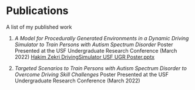 # Publications
A list of my published work

1.	*A Model for Procedurally Generated Environments in a Dynamic Driving Simulator to Train Persons with Autism Spectrum Disorder*
    Poster Presented at the USF Undergraduate Research Conference (March 2022)
    [Hakim Zekri DrivingSimulator USF UGR Poster.pptx](https://github.com/HZekriDEV/Publications/files/9229591/Hakim.Zekri.DrivingSimulator.USF.UGR.Poster.pptx)

2.	*Targeted Scenarios to Train Persons with Autism Spectrum Disorder to Overcome Driving Skill Challenges*
    Poster Presented at the USF Undergraduate Research Conference (March 2022)

